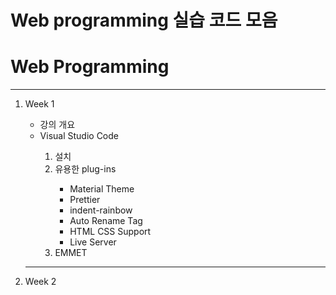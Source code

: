 # Web programming 실습 코드 모음
<!DOCTYPE html>
<head>
    <title>Week1</title>
</head>
<body>
    <h1>Web Programming</h1>
    <hr>
    <ol>
        <li>Week 1</li>
        <ul>
            <li>강의 개요</li>
            <li>Visual Studio Code</li>
            <ol>
                <li>설치</li>
                <li>유용한 plug-ins</li>
                <ul>
                    <li>Material Theme</li>
                    <li>Prettier</li>
                    <li>indent-rainbow</li>
                    <li>Auto Rename Tag</li>
                    <li>HTML CSS Support</li>
                    <li>Live Server</li>
                </ul>
                <li>EMMET</li>
            </ol>
        </ul>
        <hr>
        <li>Week 2</li>
    </ol>
</body>
</html>
